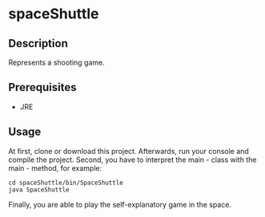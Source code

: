 spaceShuttle
===============

## Description
Represents a shooting game.

## Prerequisites

+ JRE

## Usage
At first, clone or download this project. Afterwards, run your console and compile the project. Second, you have to interpret the main - class with the main - method, for example:
```
cd spaceShuttle/bin/SpaceShuttle
java SpaceShuttle
```
Finally, you are able to play the self-explanatory game in the space.
